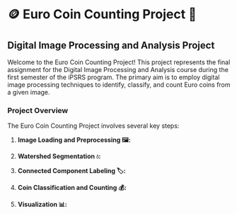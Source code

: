 # 🪙 Euro Coin Counting Project 📸

## Digital Image Processing and Analysis Project

Welcome to the Euro Coin Counting Project! This project represents the final assignment for the Digital Image Processing and Analysis course during the first semester of the iPSRS program. The primary aim is to employ digital image processing techniques to identify, classify, and count Euro coins from a given image.

### Project Overview

The Euro Coin Counting Project involves several key steps:

1. **Image Loading and Preprocessing 🖼️:**

2. **Watershed Segmentation 💧:**

3. **Connected Component Labeling 🏷️:**

4. **Coin Classification and Counting 💰:**
  
5. **Visualization 📊:**
